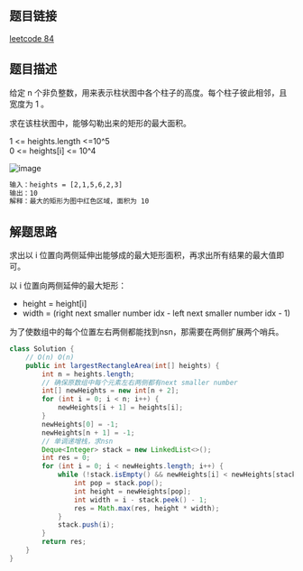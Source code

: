 ## 题目链接

[leetcode 84](https://leetcode.cn/problems/largest-rectangle-in-histogram/)

## 题目描述

给定 n 个非负整数，用来表示柱状图中各个柱子的高度。每个柱子彼此相邻，且宽度为 1 。

求在该柱状图中，能够勾勒出来的矩形的最大面积。  

1 <= heights.length <=10^5  
0 <= heights[i] <= 10^4  

![image](https://user-images.githubusercontent.com/58321592/207596536-270283b4-6784-4398-942a-d1b0c6b8efa1.png)
```html
输入：heights = [2,1,5,6,2,3]
输出：10
解释：最大的矩形为图中红色区域，面积为 10
```

## 解题思路

求出以 i 位置向两侧延伸出能够成的最大矩形面积，再求出所有结果的最大值即可。  

以 i 位置向两侧延伸的最大矩形： 
- height = height[i]
- width = (right next smaller number idx - left next smaller number idx - 1)

为了使数组中的每个位置左右两侧都能找到nsn，那需要在两侧扩展两个哨兵。

```JAVA
class Solution {
    // O(n) O(n) 
    public int largestRectangleArea(int[] heights) {
        int n = heights.length;
        // 确保原数组中每个元素左右两侧都有next smaller number
        int[] newHeights = new int[n + 2];
        for (int i = 0; i < n; i++) {
            newHeights[i + 1] = heights[i];
        }
        newHeights[0] = -1;
        newHeights[n + 1] = -1;
        // 单调递增栈，求nsn
        Deque<Integer> stack = new LinkedList<>();
        int res = 0;
        for (int i = 0; i < newHeights.length; i++) {
            while (!stack.isEmpty() && newHeights[i] < newHeights[stack.peek()]) {
                int pop = stack.pop();
                int height = newHeights[pop];
                int width = i - stack.peek() - 1;
                res = Math.max(res, height * width);
            }
            stack.push(i);
        }
        return res;
    }
}
```

